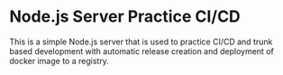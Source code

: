 # Node.js Server Practice CI/CD

This is a simple Node.js server that is used to practice CI/CD and trunk based development with automatic release creation and deployment of docker image to a registry.
